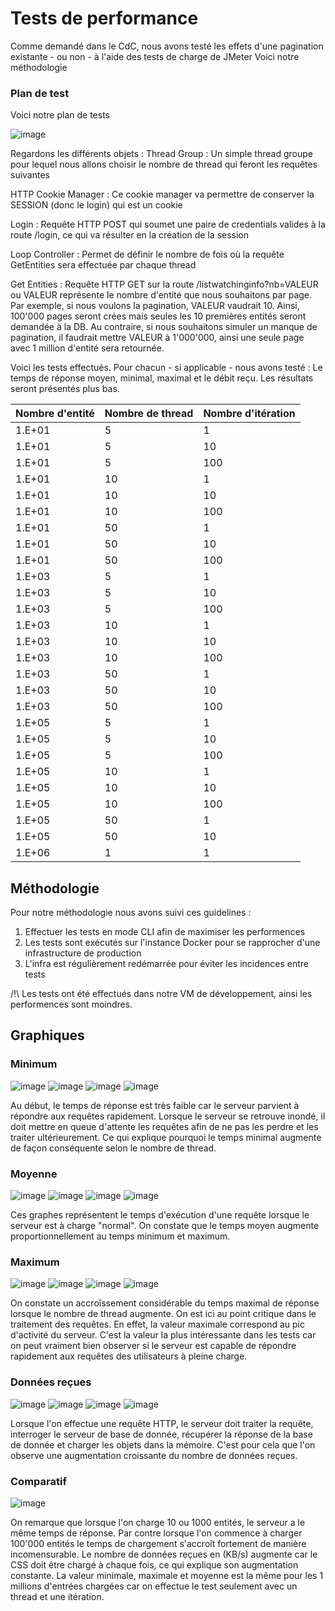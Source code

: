 # Tests de performance
Comme demandé dans le CdC, nous avons testé les effets d'une pagination existante - ou non - à l'aide des tests de charge de JMeter
Voici notre méthodologie

### Plan de test
Voici notre plan de tests

![image](https://user-images.githubusercontent.com/28777250/68573419-fa8e6500-0467-11ea-957e-c7dfa1e3b810.png)

Regardons les différents objets :
Thread Group : Un simple thread groupe pour lequel nous allons choisir le nombre de thread qui feront les requêtes suivantes

HTTP Cookie Manager : Ce cookie manager va permettre de conserver la SESSION (donc le login) qui est un cookie

Login : Requête HTTP POST qui soumet une paire de credentials valides à la route /login, ce qui va résulter en la création de la session

Loop Controller : Permet de définir le nombre de fois où la requête GetEntities sera effectuée par chaque thread

Get Entities : Requête HTTP GET sur la route /listwatchinginfo?nb=VALEUR ou VALEUR représente le nombre d'entité que nous souhaitons par page.
Par exemple, si nous voulons la pagination, VALEUR vaudrait 10. Ainsi, 100'000 pages seront crées mais seules les 10 premières entités seront demandée à la DB. Au contraire, si nous souhaitons simuler un manque de pagination, il faudrait mettre VALEUR à 1'000'000, ainsi une seule page avec 1 million d'entité sera retournée. 

Voici les tests effectués. Pour chacun - si applicable - nous avons testé : Le temps de réponse moyen, minimal, maximal et le débit reçu. Les résultats seront présentés plus bas.

Nombre d'entité | Nombre de thread | Nombre d'itération
-- | -- | --
1.E+01 | 5 | 1
1.E+01 | 5 | 10
1.E+01 | 5 | 100
1.E+01 | 10 | 1
1.E+01 | 10 | 10
1.E+01 | 10 | 100
1.E+01 | 50 | 1
1.E+01 | 50 | 10
1.E+01 | 50 | 100
1.E+03 | 5 | 1
1.E+03 | 5 | 10
1.E+03 | 5 | 100
1.E+03 | 10 | 1
1.E+03 | 10 | 10
1.E+03 | 10 | 100
1.E+03 | 50 | 1
1.E+03 | 50 | 10
1.E+03 | 50 | 100
1.E+05 | 5 | 1
1.E+05 | 5 | 10
1.E+05 | 5 | 100
1.E+05 | 10 | 1
1.E+05 | 10 | 10
1.E+05 | 10 | 100
1.E+05 | 50 | 1
1.E+05 | 50 | 10
1.E+06 | 1 | 1

## Méthodologie
Pour notre méthodologie nous avons suivi ces guidelines :
1) Effectuer les tests en mode CLI afin de maximiser les performences
2) Les tests sont exécutés sur l'instance Docker pour se rapprocher d'une infrastructure de production
3) L'infra est régulièrement redémarrée pour éviter les incidences entre tests

/!\ Les tests ont été effectués dans notre VM de développement, ainsi les performences sont moindres.

## Graphiques
### Minimum
![image](graphics/min_10entities.png)
![image](graphics/min_1e3entities.png)
![image](graphics/min_1e5entities.png)
![image](graphics/min_1e6entities.png)

Au début, le temps de réponse est très faible car le serveur parvient à répondre aux requêtes rapidement. Lorsque le serveur se retrouve inondé, il doit mettre en queue d'attente les requêtes afin de ne pas les perdre et les traiter ultérieurement. Ce qui explique pourquoi le temps minimal augmente de façon conséquente selon le nombre de thread.

### Moyenne
![image](graphics/average_10entities.png)
![image](graphics/average_1e3entities.png)
![image](graphics/average_1e5entities.png)
![image](graphics/average_1e6entities.png)

Ces graphes représentent le temps d'exécution d'une requête lorsque le serveur est à charge "normal". On constate que le temps moyen augmente proportionnellement au temps minimum et maximum.

### Maximum
![image](graphics/max_10entities.png)
![image](graphics/max_1e3entities.png)
![image](graphics/max_1e5entities.png)
![image](graphics/max_1e6entities.png)

On constate un accroîssement considérable du temps maximal de réponse lorsque le nombre de thread augmente. On est ici au point critique dans le traitement des requêtes. En effet, la valeur maximale correspond au pic d'activité du serveur. C'est la valeur la plus intéressante dans les tests car on peut vraiment bien observer si le serveur est capable de répondre rapidement aux requêtes des utilisateurs à pleine charge.

### Données reçues
![image](graphics/received_10entities.png)
![image](graphics/received_1e3entities.png)
![image](graphics/received_1e5entities.png)
![image](graphics/received_1e6entities.png)

Lorsque l'on effectue une requête HTTP, le serveur doit traiter la requête, interroger le serveur de base de donnée, récupérer la réponse de la base de donnée et charger les objets dans la mémoire. C'est pour cela que l'on observe une augmentation croissante du nombre de données reçues.

### Comparatif
![image](graphics/comparative.png)  

On remarque que lorsque l'on charge 10 ou 1000 entités, le serveur a le même temps de réponse. Par contre lorsque l'on commence à charger 100'000 entités le temps de chargement s'accroît fortement de manière incomensurable. Le nombre de données reçues en (KB/s) augmente car le CSS doit être chargé à chaque fois, ce qui explique son augmentation constante. La valeur minimale, maximale et moyenne est la même pour les 1 millions d'entrées chargées car on effectue le test seulement avec un thread et une itération.